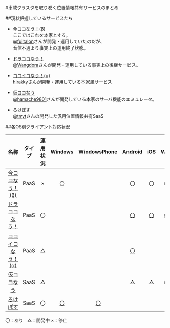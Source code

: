 #車載クラスタを取り巻く位置情報共有サービスのまとめ

##現状把握しているサービスたち  
* [今ココなう！(β)](http://imakoko-gps.appspot.com/)  
ここではこれを本家とする。  
[@fujitalon](https://twitter.com/fujitalon)さんが開発・運用していたのだが、  
音信不通より事実上の運用終了状態。  

* [ドラココなう！](http://ch.nicovideo.jp/Wangdora/blomaga/ar893567)  
[@Wangdora](https://twitter.com/wangdora)さんが開発・運用している事実上の後継サービス。  

* [ココイコなう！(α)](http://www.hirakky.jp/kokoiko/)  
[hirakky]()さんが開発・運用している本家風サービス  

* [仮ココなう](https://github.com/hamache9821/ImacocoServer)  
[@hamache9801](https://twitter.com/hamache9801)さんが開発している本家のサーバ機能のエミュレータ。  

* [ろけぽす](https://locapos.com/)  
[@tmyt](https://twitter.com/tmyt)さんの開発した汎用位置情報共有SaaS  

##各OS別クライアント対応状況

|名称|タイプ|運用状況|Windows|WindowsPhone|Android|iOS|Web|
|:--:|:--:|:--:|:--:|:--:|:--:|:--:|:--:|
|[今ココなう！(β)](http://imakoko-gps.appspot.com/)  |PaaS|×|〇||〇|〇|〇|
|[ドラココなう！](http://ch.nicovideo.jp/Wangdora/blomaga/ar893567)  |PaaS|〇|||[〇](http://ch.nicovideo.jp/Wangdora/blomaga/ar792238)|[〇](http://park5.wakwak.com/~mai/reg.html)|[〇](http://ch.nicovideo.jp/Wangdora/blomaga/ar1088770)|
|[ココイコなう！(α)](http://www.hirakky.jp/kokoiko/)  |PaaS|△|||[〇](http://www.hirakky.jp/kokoiko/apk/app_kokoiko_Version1.4.0.apk)|||
|[仮ココなう](https://github.com/hamache9821/ImacocoServer)  |SaaS|△|||△|△|〇|
|[ろけぽす](https://locapos.com/)  |SaaS|〇|[〇](http://soft.udonge.net/mikaboshi/)|[〇](http://soft.udonge.net/mikaboshi/)||||
  
〇：あり　△：開発中  ×：停止
